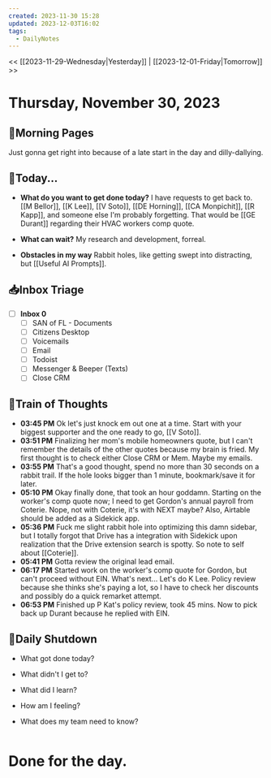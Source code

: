 ```yaml
---
created: 2023-11-30 15:28
updated: 2023-12-03T16:02
tags:
  - DailyNotes
---
```

<< [[2023-11-29-Wednesday|Yesterday]] | [[2023-12-01-Friday|Tomorrow]] >>
# Thursday, November 30, 2023

## 🌅Morning Pages 
Just gonna get right into because of a late start in the day and dilly-dallying.

## 📅Today...

- **What do you want to get done today?**
I have requests to get back to. [[M Bellor]], [[K Lee]], [[V Soto]], [[DE Horning]], [[CA Monpichit]], [[R Kapp]], and someone else I'm probably forgetting. That would be [[GE Durant]] regarding their HVAC workers comp quote.

- **What can wait?**
My research and development, forreal.

- **Obstacles in my way**
Rabbit holes, like getting swept into distracting, but [[Useful AI Prompts]].
## 📥Inbox Triage

- [ ] **Inbox 0**
    - [ ] SAN of FL - Documents
    - [ ] Citizens Desktop
    - [ ] Voicemails
    - [ ] Email
    - [ ] Todoist
    - [ ] Messenger & Beeper (Texts)
    - [ ] Close CRM

## 💭Train of Thoughts

- **03:45 PM** Ok let's just knock em out one at a time. Start with your biggest supporter and the one ready to go, [[V Soto]].
- **03:51 PM** Finalizing her mom's mobile homeowners quote, but I can't remember the details of the other quotes because my brain is fried. My first thought is to check either Close CRM or Mem. Maybe my emails.
- **03:55 PM** That's a good thought, spend no more than 30 seconds on a rabbit trail. If the hole looks bigger than 1 minute, bookmark/save it for later.
- **05:10 PM** Okay finally done, that took an hour goddamn. Starting on the worker's comp quote now; I need to get Gordon's annual payroll from Coterie. Nope, not with Coterie, it's with NEXT maybe? Also, Airtable should be added as a Sidekick app.
- **05:36 PM** Fuck me slight rabbit hole into optimizing this damn sidebar, but I totally forgot that Drive has a integration with Sidekick upon realization that the Drive extension search is spotty. So note to self about [[Coterie]].
- **05:41 PM** Gotta review the original lead email.
- **06:17 PM** Started work on the worker's comp quote for Gordon, but can't proceed without EIN. What's next... Let's do K Lee. Policy review because she thinks she's paying a lot, so I have to check her discounts and possibly do a quick remarket attempt.
- **06:53 PM** Finished up P Kat's policy review, took 45 mins. Now to pick back up Durant because he replied with EIN.

## 🌙Daily Shutdown

- What got done today?

- What didn't I get to?

- What did I learn?

- How am I feeling?

- What does my team need to know?

```dataviewjs
```
# Done for the day.
